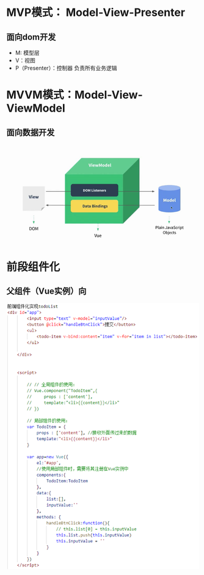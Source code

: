 # MVP模式： Model-View-Presenter  
##  面向dom开发
* M: 模型层
* V：视图
* P（Presenter）：控制器  负责所有业务逻辑

# MVVM模式：Model-View-ViewModel
## 面向数据开发
![RUNOOB 图标](./picture/mvvm.png)

# 前段组件化
## 父组件（Vue实例）向
![RUNOOB 图标](./picture/vue_002.PNG)


